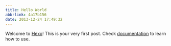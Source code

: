 ```yaml
---
title: Hello World
abbrlink: 4a17b156
date: 2013-12-24 17:49:32
---
```


Welcome to [Hexo](http://zespia.tw/hexo)! This is your very first post. Check [documentation](http://zespia.tw/hexo/docs) to learn how to use.
